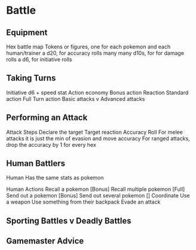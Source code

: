 # Battle #

## Equipment ##

Hex battle map
Tokens or figures, one for each pokemon and each human/trainer
a d20, for accuracy rolls
many many d10s, for for damage rolls
a d6, for initiative rolls

## Taking Turns ##

Initiative
    d6 + speed stat
Action economy
    Bonus action
    Reaction
    Standard action
    Full Turn action
Basic attacks v Advanced attacks


## Performing an Attack ##

Attack Steps
    Declare the target
    Target reaction
    Accuracy Roll
        For melee attacks it is just the min of evasion and move accuracy
	For ranged attacks, drop the accuracy by 1 for every hex



## Human Battlers ##

Human
    Has the same stats as pokemon

Human Actions
    Recall a pokemon [Bonus]
    Recall multiple pokemon [Full]
    Send out a pokemon [Bonus]
    Send out several pokemon []
    Coordinate
    Use a weapon
    Use something from their backpack
    Evade an attack

## Sporting Battles v Deadly Battles ##




## Gamemaster Advice ##